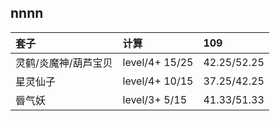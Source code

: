 
## nnnn

|套子|计算|109|
|:---|:---|:---|
灵鹤/炎魔神/葫芦宝贝|level/4+ 15/25|42.25/52.25
星灵仙子|level/4+ 10/15|37.25/42.25
㫳气妖|level/3+ 5/15|41.33/51.33